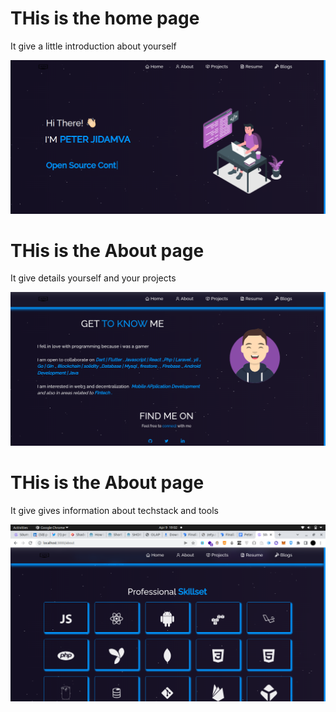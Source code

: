 <p> 
<h1>
 THis is the home page
</h1>
 It give a little introduction about yourself
</p>
<img src="./src/Assets/screen/PT1.png">

<p> 
<h1>
 THis is the About page
</h1>
 It give  details yourself and your projects
</p>


<img src="./src/Assets/screen/PT2.png">

<p> 
<h1>
 THis is the About page
</h1>
 It give gives information about techstack and tools
</p>


<img src="./src/Assets/screen/PT3.png">
